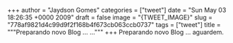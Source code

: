 
+++
author = "Jaydson Gomes"
categories = ["tweet"]
date = "Sun May 03 18:26:35 +0000 2009"
draft = false
image = "{TWEET_IMAGE}"
slug = "778af9821d4c99d9f2f168b4f673cb063ccb0737"
tags = ["tweet"]
title = """Preparando novo Blog ... ..."""
+++
Preparando novo Blog ... aguardem.
